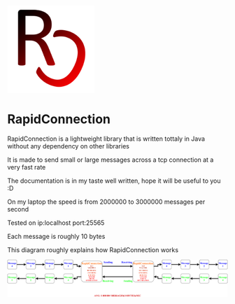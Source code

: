 <img src="https://raw.githubusercontent.com/IRONALEKS/RapidConnection/master/Images/Logo.png" width="200" height ="200">

# RapidConnection
RapidConnection is a lightweight library that is written tottaly in Java without any dependency on other libraries

It is made to send small or large messages across a tcp connection at a very fast rate

The documentation is in my taste well written, hope it will be useful to you :D

On my laptop the speed is from 2000000 to 3000000 messages per second

Tested on ip:localhost port:25565

Each message is roughly 10 bytes

This diagram roughly explains how RapidConnection works

![Alt text](/Images/Diagram.png?raw=true "Diagram")
